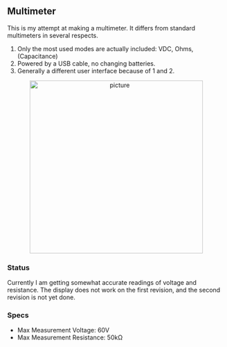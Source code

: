 <h2>Multimeter</h2>
<p>
This is my attempt at making a multimeter. It differs from standard multimeters in several
respects. 
</p>
<ol>
<li>Only the most used modes are actually included: VDC, Ohms, (Capacitance)</li>
<li>Powered by a USB cable, no changing batteries.</li> 
<li>Generally a different user interface because of 1 and 2.</li>
</ol>
<p align="center">
<img src="./picture.png" alt="picture" width=400/>
</p>
<h3>Status</h3>
<p>
Currently I am getting somewhat accurate readings of voltage and resistance. The 
display does not work on the first revision, and the second revision is not yet
done.
</p>
<h3>Specs</h3>
<ul>
<li>Max Measurement Voltage: 60V</li>
<li>Max Measurement Resistance: 50kΩ</li>
</ul>
